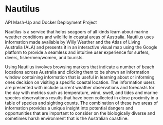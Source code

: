 # Nautilus
API Mash-Up and Docker Deployment Project

Nautilus is a service that helps seagoers of all kinds learn about marine weather conditions and wildlife in coastal areas of Australia. Nautilus uses information made available by Willy Weather and the Atlas of Living Australia (ALA) and presents it in an interactive visual map using the Google platform to provide a seamless and intuitive user experience for surfers, divers, fishermen/women, and tourists.

Using Nautilus involves browsing markers that indicate a number of beach locations across Australia and clicking them to be shown an information window containing information that is useful in learning about or informing ones decision on visiting a specific coastal location. The information users are presented with include current weather observations and forecasts for the day with metrics such as temperature, wind, swell, and tides and marine species observations results that have been collected in close proximity in a table of species and sighting counts. The combination of these two areas of information provides a unique insight into potential dangers and opportunities that are important to consider on the biologically diverse and sometimes harsh environment that is the Australian coastline.
